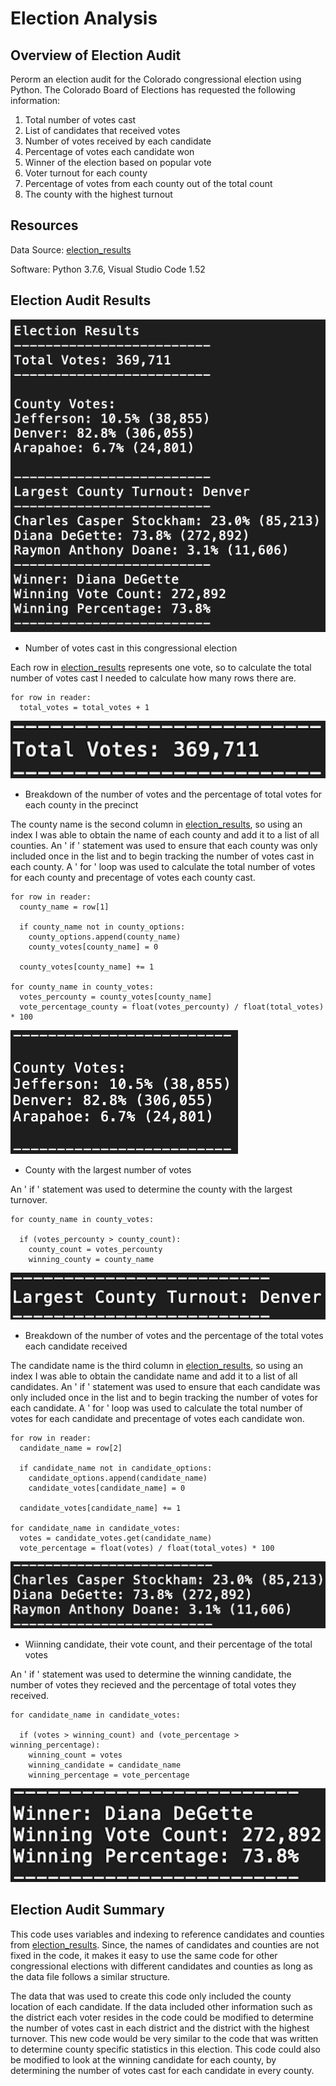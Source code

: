 # Election Analysis

## Overview of Election Audit
Perorm an election audit for the Colorado congressional election using Python. The Colorado Board of Elections has requested the following information:
1. Total number of votes cast
2. List of candidates that received votes
3. Number of votes received by each candidate
4. Percentage of votes each candidate won
5. Winner of the election based on popular vote
6. Voter turnout for each county
7. Percentage of votes from each county out of the total count
8. The county with the highest turnout

## Resources
Data Source: [election_results](https://github.com/mdhugge/election_analysis/blob/main/Resources/election_results.csv)

Software: Python 3.7.6, Visual Studio Code 1.52

## Election Audit Results
![Election_Analysis](https://github.com/mdhugge/election_analysis/blob/main/Analysis/Election_Analysis.png)

- Number of votes cast in this congressional election

Each row in [election_results](https://github.com/mdhugge/election_analysis/blob/main/Resources/election_results.csv) represents one vote, so to calculate the total number of votes cast I needed to calculate how many rows there are.

```
for row in reader:
  total_votes = total_votes + 1
```

![Total_Votes](https://github.com/mdhugge/election_analysis/blob/main/Resources/Total%20Votes.png)

- Breakdown of the number of votes and the percentage of total votes for each county in the precinct

The county name is the second column in [election_results](https://github.com/mdhugge/election_analysis/blob/main/Resources/election_results.csv), so using an index I was able to obtain the name of each county and add it to a list of all counties. An ' if ' statement was used to ensure that each county was only included once in the list and to begin tracking the number of votes cast in each county. A ' for ' loop was used to calculate the total number of votes for each county and precentage of votes each county cast. 

```
for row in reader:
  county_name = row[1]
  
  if county_name not in county_options:
    county_options.append(county_name)
    county_votes[county_name] = 0
  
  county_votes[county_name] += 1

for county_name in county_votes:
  votes_percounty = county_votes[county_name]
  vote_percentage_county = float(votes_percounty) / float(total_votes) * 100
```

![County_Votes](https://github.com/mdhugge/election_analysis/blob/main/Resources/County%20Votes.png)

- County with the largest number of votes

An ' if ' statement was used to determine the county with the largest turnover. 

```
for county_name in county_votes:

  if (votes_percounty > county_count):
    county_count = votes_percounty
    winning_county = county_name 
```

![County_Turnover](https://github.com/mdhugge/election_analysis/blob/main/Resources/County%20Turnover.png)

- Breakdown of the number of votes and the percentage of the total votes each candidate received

The candidate name is the third column in [election_results](https://github.com/mdhugge/election_analysis/blob/main/Resources/election_results.csv), so using an index I was able to obtain the candidate name and add it to a list of all candidates. An ' if ' statement was used to ensure that each candidate was only included once in the list and to begin tracking the number of votes for each candidate. A ' for ' loop was used to calculate the total number of votes for each candidate and precentage of votes each candidate won. 

```
for row in reader:
  candidate_name = row[2]
  
  if candidate_name not in candidate_options:
    candidate_options.append(candidate_name)
    candidate_votes[candidate_name] = 0
  
  candidate_votes[candidate_name] += 1

for candidate_name in candidate_votes:
  votes = candidate_votes.get(candidate_name)
  vote_percentage = float(votes) / float(total_votes) * 100
```

![Candidate](https://github.com/mdhugge/election_analysis/blob/main/Resources/Candidate.png)

- Wiinning candidate, their vote count, and their percentage of the total votes

An ' if ' statement was used to determine the winning candidate, the number of votes they recieved and the percentage of total votes they received. 

```
for candidate_name in candidate_votes:

  if (votes > winning_count) and (vote_percentage > winning_percentage):
    winning_count = votes
    winning_candidate = candidate_name
    winning_percentage = vote_percentage 
```

![Winner](https://github.com/mdhugge/election_analysis/blob/main/Resources/Winner.png)

## Election Audit Summary
This code uses variables and indexing to reference candidates and counties from [election_results](https://github.com/mdhugge/election_analysis/blob/main/Resources/election_results.csv). Since, the names of candidates and counties are not fixed in the code, it makes it easy to use the same code for other congressional elections with different candidates and counties as long as the data file follows a similar structure.

The data that was used to create this code only included the county location of each candidate. If the data included other information such as the district each voter resides in the code could be modified to determine the number of votes cast in each district and the district with the highest turnover. This new code would be very similar to the code that was written to determine county specific statistics in this election. This code could also be modified to look at the winning candidate for each county, by determining the number of votes cast for each candidate in every county. 
